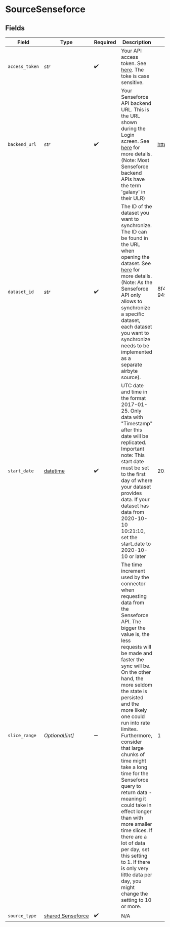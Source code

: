 # SourceSenseforce


## Fields

| Field                                                                                                                                                                                                                                                                                                                                                                                                                                                                                                                                                                                                                                     | Type                                                                                                                                                                                                                                                                                                                                                                                                                                                                                                                                                                                                                                      | Required                                                                                                                                                                                                                                                                                                                                                                                                                                                                                                                                                                                                                                  | Description                                                                                                                                                                                                                                                                                                                                                                                                                                                                                                                                                                                                                               | Example                                                                                                                                                                                                                                                                                                                                                                                                                                                                                                                                                                                                                                   |
| ----------------------------------------------------------------------------------------------------------------------------------------------------------------------------------------------------------------------------------------------------------------------------------------------------------------------------------------------------------------------------------------------------------------------------------------------------------------------------------------------------------------------------------------------------------------------------------------------------------------------------------------- | ----------------------------------------------------------------------------------------------------------------------------------------------------------------------------------------------------------------------------------------------------------------------------------------------------------------------------------------------------------------------------------------------------------------------------------------------------------------------------------------------------------------------------------------------------------------------------------------------------------------------------------------- | ----------------------------------------------------------------------------------------------------------------------------------------------------------------------------------------------------------------------------------------------------------------------------------------------------------------------------------------------------------------------------------------------------------------------------------------------------------------------------------------------------------------------------------------------------------------------------------------------------------------------------------------- | ----------------------------------------------------------------------------------------------------------------------------------------------------------------------------------------------------------------------------------------------------------------------------------------------------------------------------------------------------------------------------------------------------------------------------------------------------------------------------------------------------------------------------------------------------------------------------------------------------------------------------------------- | ----------------------------------------------------------------------------------------------------------------------------------------------------------------------------------------------------------------------------------------------------------------------------------------------------------------------------------------------------------------------------------------------------------------------------------------------------------------------------------------------------------------------------------------------------------------------------------------------------------------------------------------- |
| `access_token`                                                                                                                                                                                                                                                                                                                                                                                                                                                                                                                                                                                                                            | *str*                                                                                                                                                                                                                                                                                                                                                                                                                                                                                                                                                                                                                                     | :heavy_check_mark:                                                                                                                                                                                                                                                                                                                                                                                                                                                                                                                                                                                                                        | Your API access token. See <a href="https://manual.senseforce.io/manual/sf-platform/public-api/get-your-access-token/">here</a>. The toke is case sensitive.                                                                                                                                                                                                                                                                                                                                                                                                                                                                              |                                                                                                                                                                                                                                                                                                                                                                                                                                                                                                                                                                                                                                           |
| `backend_url`                                                                                                                                                                                                                                                                                                                                                                                                                                                                                                                                                                                                                             | *str*                                                                                                                                                                                                                                                                                                                                                                                                                                                                                                                                                                                                                                     | :heavy_check_mark:                                                                                                                                                                                                                                                                                                                                                                                                                                                                                                                                                                                                                        | Your Senseforce API backend URL. This is the URL shown during the Login screen. See <a href="https://manual.senseforce.io/manual/sf-platform/public-api/get-your-access-token/">here</a> for more details. (Note: Most Senseforce backend APIs have the term 'galaxy' in their ULR)                                                                                                                                                                                                                                                                                                                                                       | https://galaxyapi.senseforce.io                                                                                                                                                                                                                                                                                                                                                                                                                                                                                                                                                                                                           |
| `dataset_id`                                                                                                                                                                                                                                                                                                                                                                                                                                                                                                                                                                                                                              | *str*                                                                                                                                                                                                                                                                                                                                                                                                                                                                                                                                                                                                                                     | :heavy_check_mark:                                                                                                                                                                                                                                                                                                                                                                                                                                                                                                                                                                                                                        | The ID of the dataset you want to synchronize. The ID can be found in the URL when opening the dataset. See <a href="https://manual.senseforce.io/manual/sf-platform/public-api/get-your-access-token/">here</a> for more details. (Note: As the Senseforce API only allows to synchronize a specific dataset, each dataset you  want to synchronize needs to be implemented as a separate airbyte source).                                                                                                                                                                                                                               | 8f418098-ca28-4df5-9498-0df9fe78eda7                                                                                                                                                                                                                                                                                                                                                                                                                                                                                                                                                                                                      |
| `start_date`                                                                                                                                                                                                                                                                                                                                                                                                                                                                                                                                                                                                                              | [datetime](https://docs.python.org/3/library/datetime.html#datetime-objects)                                                                                                                                                                                                                                                                                                                                                                                                                                                                                                                                                              | :heavy_check_mark:                                                                                                                                                                                                                                                                                                                                                                                                                                                                                                                                                                                                                        | UTC date and time in the format 2017-01-25. Only data with "Timestamp" after this date will be replicated. Important note: This start date must be set to the first day of where your dataset provides data.  If your dataset has data from 2020-10-10 10:21:10, set the start_date to 2020-10-10 or later                                                                                                                                                                                                                                                                                                                                | 2017-01-25                                                                                                                                                                                                                                                                                                                                                                                                                                                                                                                                                                                                                                |
| `slice_range`                                                                                                                                                                                                                                                                                                                                                                                                                                                                                                                                                                                                                             | *Optional[int]*                                                                                                                                                                                                                                                                                                                                                                                                                                                                                                                                                                                                                           | :heavy_minus_sign:                                                                                                                                                                                                                                                                                                                                                                                                                                                                                                                                                                                                                        | The time increment used by the connector when requesting data from the Senseforce API. The bigger the value is, the less requests will be made and faster the sync will be. On the other hand, the more seldom the state is persisted and the more likely one could run into rate limites.  Furthermore, consider that large chunks of time might take a long time for the Senseforce query to return data - meaning it could take in effect longer than with more smaller time slices. If there are a lot of data per day, set this setting to 1. If there is only very little data per day, you might change the setting to 10 or more. | 1                                                                                                                                                                                                                                                                                                                                                                                                                                                                                                                                                                                                                                         |
| `source_type`                                                                                                                                                                                                                                                                                                                                                                                                                                                                                                                                                                                                                             | [shared.Senseforce](../../models/shared/senseforce.md)                                                                                                                                                                                                                                                                                                                                                                                                                                                                                                                                                                                    | :heavy_check_mark:                                                                                                                                                                                                                                                                                                                                                                                                                                                                                                                                                                                                                        | N/A                                                                                                                                                                                                                                                                                                                                                                                                                                                                                                                                                                                                                                       |                                                                                                                                                                                                                                                                                                                                                                                                                                                                                                                                                                                                                                           |